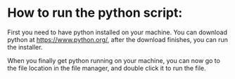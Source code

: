 # How to run the python script:

First you need to have python installed on your machine. You can download python at https://www.python.org/, after the download finishes, you can run the installer.

When you finally get python running on your machine, you can now go to the file location in the file manager, and double click it to run the file.